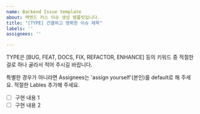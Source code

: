 ```yaml
---
name: Backend Issue template
about: 백엔드 커스 이슈 생성 템플릿입니다.
title: "[TYPE] 간결하고 명확한 이슈 제목"
labels: ''
assignees: ''

---
```


TYPE은 [BUG, FEAT, DOCS, FIX, REFACTOR, ENHANCE] 등의 키워드 중 적절한 걸로 하나 골라서 적어 주시길 바랍니다.

특별한 경우가 아니라면 Assignees는 'assign yourself'(본인)를 default로 해 주세요.
적절한 Lables 추가해 주세요.

- [ ] 구현 내용 1
- [ ] 구현 내용 2

